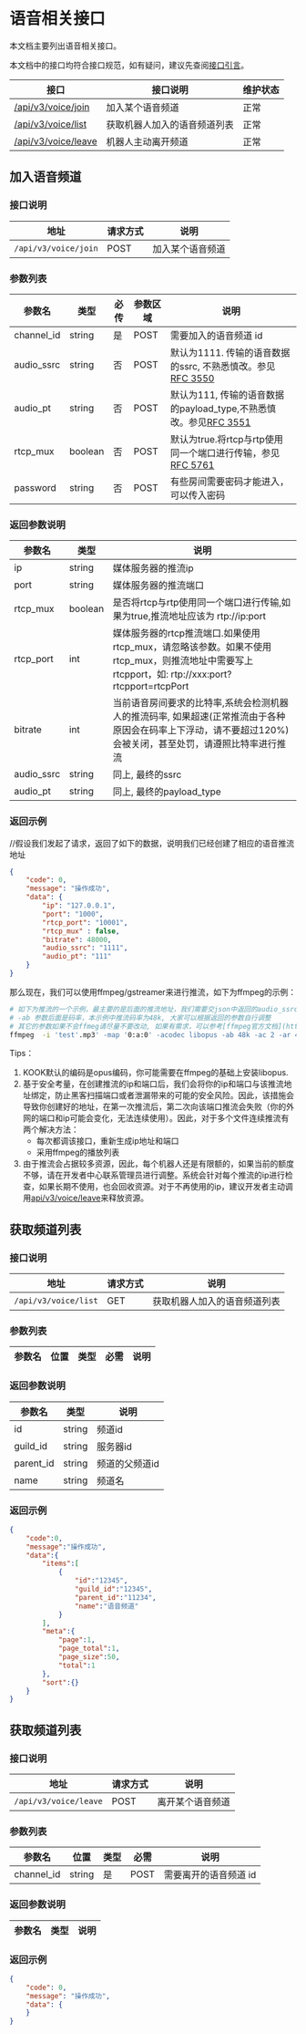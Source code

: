 # 语音相关接口

本文档主要列出语音相关接口。

本文档中的接口均符合接口规范，如有疑问，建议先查阅[接口引言](https://developer.kookapp.cn/doc/reference)。

| 接口                              | 接口说明     | 维护状态  |
|---------------------------------|----------|-------|
| [/api/v3/voice/join](#加入语音频道)    | 加入某个语音频道 | 正常    |
| [/api/v3/voice/list](#获取频道列表)  | 获取机器人加入的语音频道列表 | 正常    |
| [/api/v3/voice/leave](#离开语音频道)  | 机器人主动离开频道    | 正常    |

## 加入语音频道

### 接口说明

| 地址              | 请求方式 | 说明                     |
| ----------------- | -------- | ------------------------ |
| `/api/v3/voice/join` | POST      | 加入某个语音频道 |

### 参数列表

| 参数名 | 类型 | 必传 | 参数区域 | 说明 |
| ------ | ---- | ---- | -------- | ---- |
| channel_id | string | 是 | POST | 需要加入的语音频道 id |
| audio_ssrc | string | 否 | POST  |默认为1111. 传输的语音数据的ssrc, 不熟悉慎改。参见[RFC 3550](https://www.rfc-editor.org/rfc/rfc3550)|
| audio_pt | string | 否 | POST | 默认为111, 传输的语音数据的payload_type,不熟悉慎改。参见[RFC 3551](https://www.rfc-editor.org/rfc/rfc3551)|
| rtcp_mux | boolean | 否 | POST | 默认为true.将rtcp与rtp使用同一个端口进行传输，参见[RFC 5761](https://www.rfc-editor.org/rfc/rfc5761) | 
| password | string | 否 | POST | 有些房间需要密码才能进入，可以传入密码| 

### 返回参数说明

| 参数名          | 类型    | 说明                                                   |
| --------------- | ------- | ------------------------------------------------------ |
| ip       | string  | 媒体服务器的推流ip
| port          | string  | 媒体服务器的推流端口                                     |
| rtcp_mux | boolean | 是否将rtcp与rtp使用同一个端口进行传输,如果为true,推流地址应该为 rtp://ip:port | 
| rtcp_port   | int     | 媒体服务器的rtcp推流端口.如果使用rtcp_mux，请忽略该参数。如果不使用rtcp_mux，则推流地址中需要写上rtcpport，如: rtp://xxx:port?rtcpport=rtcpPort |
| bitrate    | int  | 当前语音房间要求的比特率,系统会检测机器人的推流码率, 如果超速(正常推流由于各种原因会在码率上下浮动，请不要超过120%)会被关闭，甚至处罚，请遵照比特率进行推流|
| audio_ssrc | string  | 同上, 最终的ssrc|
| audio_pt | string  | 同上, 最终的payload_type|


### 返回示例

//假设我们发起了请求，返回了如下的数据，说明我们已经创建了相应的语音推流地址
```json
{
    "code": 0,
    "message": "操作成功",
    "data": {
        "ip": "127.0.0.1",
        "port": "1000",
        "rtcp_port": "10001",
        "rtcp_mux" : false,
        "bitrate": 48000,
        "audio_ssrc": "1111",
        "audio_pt": "111"
    }
}
```
那么现在，我们可以使用ffmpeg/gstreamer来进行推流，如下为ffmpeg的示例：

```bash
# 如下为推流的一个示例，最主要的是后面的推流地址，我们需要交json中返回的audio_ssrc, audio_pt, ip, port, rtcpPort填入即可。
# -ab 参数后面是码率，本示例中推流码率为48k, 大家可以根据返回的参数自行调整
# 其它的参数如果不会ffmeg请尽量不要改动, 如果有需求，可以参考[ffmpeg官方文档](https://ffmpeg.org/ffmpeg.html)
ffmpeg  -i 'test'.mp3' -map '0:a:0' -acodec libopus -ab 48k -ac 2 -ar 48000 -filter:a 'volume=0.8' -f tee '[select=a:f=rtp:ssrc=1111:payload_type=111]rtp://127.0.0.1:1000?rtcpport=1001'

```
Tips：
1. KOOK默认的编码是opus编码，你可能需要在ffmpeg的基础上安装libopus.
2. 基于安全考量，在创建推流的ip和端口后，我们会将你的ip和端口与该推流地址绑定，防止黑客扫描端口或者泄漏带来的可能的安全风险。因此，该措施会导致你创建好的地址，在第一次推流后，第二次向该端口推流会失败（你的外网的端口和ip可能会变化，无法连续使用）。因此，对于多个文件连续推流有两个解决方法：
   * 每次都调该接口，重新生成ip地址和端口
   * 采用ffmpeg的播放列表 
3. 由于推流会占据较多资源，因此，每个机器人还是有限额的，如果当前的额度不够，请在开发者中心联系管理员进行调整。系统会针对每个推流的ip进行检查，如果长期不使用，也会回收资源。对于不再使用的ip，建议开发者主动调用[api/v3/voice/leave](#离开语音频道)来释放资源。

## 获取频道列表

### 接口说明

| 地址                | 请求方式 | 说明                    |
| ------------------- | -------- | ---------------------- |
| `/api/v3/voice/list` | GET      | 获取机器人加入的语音频道列表 |

### 参数列表

| 参数名   | 位置  | 类型   | 必需  | 说明      |
| -------- | ----- | ------ | ----- | --------- |

### 返回参数说明

| 参数名         | 类型    | 说明                                                   |
| -------------- | ------- | ------------------------------------------------------ |
| id        | string  | 频道id                                                 |
| guild_id       | string  | 服务器id                                               |
| parent_id      | string     | 频道的父频道id                                         |
| name      | string     | 频道名                                                 |

### 返回示例

```json
{
    "code":0,
    "message":"操作成功",
    "data":{
        "items":[
            {
                "id":"12345",
                "guild_id":"12345",
                "parent_id":"11234",
                "name":"语音频道"
            }
        ],
        "meta":{
            "page":1,
            "page_total":1,
            "page_size":50,
            "total":1
        },
        "sort":{}
    }
}
```

## 获取频道列表

### 接口说明

| 地址                | 请求方式 | 说明                    |
| ------------------- | -------- | ---------------------- |
| `/api/v3/voice/leave` | POST      | 离开某个语音频道 |

### 参数列表

| 参数名   | 位置  | 类型   | 必需  | 说明      |
| -------- | ----- | ------ | ----- | --------- |
| channel_id | string | 是 | POST | 需要离开的语音频道 id |

### 返回参数说明

| 参数名          | 类型    | 说明                                                   |
| --------------- | ------- | ------------------------------------------------------ |



### 返回示例

```json
{
    "code": 0,
    "message": "操作成功",
    "data": {
    }
}
```

